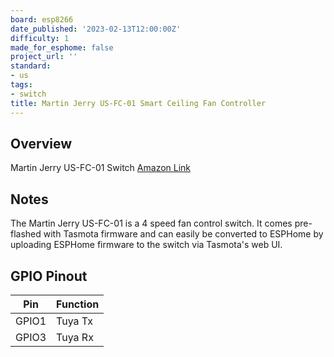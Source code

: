 ```yaml
---
board: esp8266
date_published: '2023-02-13T12:00:00Z'
difficulty: 1
made_for_esphome: false
project_url: ''
standard:
- us
tags:
- switch
title: Martin Jerry US-FC-01 Smart Ceiling Fan Controller
---
```


## Overview

Martin Jerry US-FC-01 Switch
[Amazon Link](https://amzn.to/3Sb4rYI)

## Notes

The Martin Jerry US-FC-01 is a 4 speed fan control switch. It comes pre-flashed with Tasmota firmware and can easily be converted to ESPHome by uploading ESPHome firmware to the switch via Tasmota's web UI.

## GPIO Pinout

| Pin   | Function |
| ----- | -------- |
| GPIO1 | Tuya Tx  |
| GPIO3 | Tuya Rx  |
